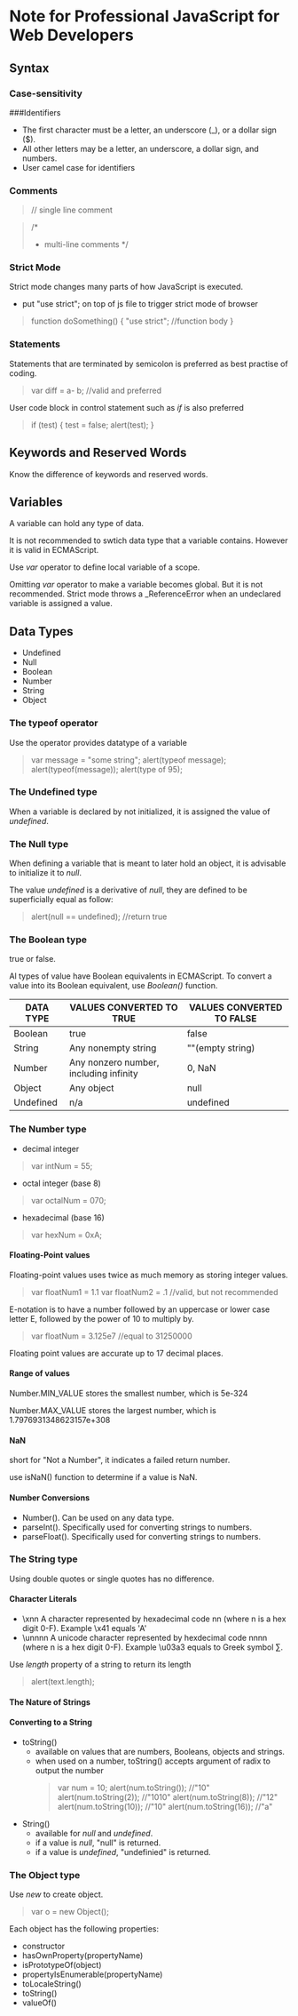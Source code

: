# Note for Professional JavaScript for Web Developers

## Syntax
### Case-sensitivity

###Identifiers
* The first character must be a letter, an underscore (_), or a dollar sign ($).
* All other letters may be a letter, an underscore, a dollar sign, and numbers.
* User camel case for identifiers

### Comments
> // single line comment

> /*
> * multi-line comments
> */

### Strict Mode
Strict mode changes many parts of how JavaScript is executed.

* put "use strict"; on top of js file to trigger strict mode of browser
> function doSomething() {
> 	"use strict";
> 	//function body
> }

### Statements
Statements that are terminated by semicolon is preferred as best practise of coding.
> var diff = a- b;  //valid and preferred

User code block in control statement such as _if_ is also preferred
> if (test) {
> test = false;
> alert(test);
> }

## Keywords and Reserved Words
Know the difference of keywords and reserved words.

## Variables
A variable can hold any type of data.

It is not recommended to swtich data type that a variable contains.  However it is valid in ECMAScript.

Use _var_ operator to define local variable of a scope.

Omitting _var_ operator to make a variable becomes global.  But it is not recommended.  Strict mode throws a _ReferenceError when an undeclared variable is assigned a value.

## Data Types
* Undefined
* Null
* Boolean
* Number
* String
* Object

### The typeof operator
Use the operator provides datatype of a variable
> var message = "some string";
> alert(typeof message);
> alert(typeof(message));
> alert(type of 95);

### The Undefined type
When a variable is declared by not initialized, it is assigned the value of _undefined_.

### The Null type
When defining a variable that is meant to later hold an object, it is advisable to initialize it to _null_.

The value _undefined_ is a derivative of _null_, they are defined to be superficially equal as follow:
> alert(null == undefined);  //return true

### The Boolean type
true or false.

Al types of value have Boolean equivalents in ECMAScript.  To convert a value into its Boolean equivalent, use _Boolean()_ function.

DATA TYPE | VALUES CONVERTED TO TRUE | VALUES CONVERTED TO FALSE
----------|--------------------------|--------------------------
Boolean | true | false
String | Any nonempty string | ""(empty string)
Number | Any nonzero number, including infinity | 0, NaN
Object | Any object | null
Undefined | n/a | undefined

### The Number type
* decimal integer
> var intNum = 55;
* octal integer (base 8)
> var octalNum = 070;
* hexadecimal (base 16)
> var hexNum = 0xA;

#### Floating-Point values
Floating-point values uses twice as much memory as storing integer values.
> var floatNum1 = 1.1
> var floatNum2 = .1   //valid, but not recommended

E-notation is to have a number followed by an uppercase or lower case letter E, followed by the power of 10 to multiply by.
> var floatNum = 3.125e7  //equal to 31250000

Floating point values are accurate up to 17 decimal places.

#### Range of values
Number.MIN_VALUE stores the smallest number, which is 5e-324

Number.MAX_VALUE stores the largest number, which is 1.7976931348623157e+308

#### NaN
short for "Not a Number", it indicates a failed return number.

use isNaN() function to determine if a value is NaN.

#### Number Conversions
* Number().  Can be used on any data type.
* parseInt().  Specifically used for converting strings to numbers.
* parseFloat().  Specifically used for converting strings to numbers.

### The String type
Using double quotes or single quotes has no difference.

#### Character Literals
* \xnn   A character represented by hexadecimal code nn (where n is a hex digit 0-F).  Example \x41 equals 'A'
* \unnnn  A unicode character represented by hexdecimal code nnnn (where n is a hex digit 0-F).  Example \u03a3 equals to Greek symbol ∑.

Use _length_ property of a string to return its length
> alert(text.length);

#### The Nature of Strings

#### Converting to a String
* toString()
  * available on values that are numbers, Booleans, objects and strings.
  * when used on a number, toString() accepts argument of radix to output the number
  	> var num = 10;
  	> alert(num.toString());  //"10"
  	> alert(num.toString(2)); //"1010"
  	> alert(num.toString(8)); //"12"
  	> alert(num.toString(10)); //"10"
  	> alert(num.toString(16)); //"a"
* String()
  * available for _null_ and _undefined_.
  * if a value is _null_, "null" is returned.
  * if a value is _undefined_, "undefinied" is returned.

### The Object type
Use _new_ to create object.
> var o = new Object();

Each object has the following properties:
* constructor
* hasOwnProperty(propertyName)
* isPrototypeOf(object)
* propertyIsEnumerable(propertyName)
* toLocaleString()
* toString()
* valueOf()



